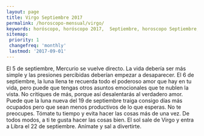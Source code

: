 ```yaml
---
layout: page
title: Virgo Septiembre 2017 
permalink: /horoscopo-mensual/virgo/
keywords: horóscopo, horóscopo 2017,  Septiembre, horoscopo Septiembre,horóscopo esperanza gracia, horoscop, horóscopos gratis, horoscopo virgo, horoscopo virgo 2017, Tarot, Astrologia, Zodíaco, virgo, horoscopo gratis, horoscopo del mes 
sitemap:
 priority: 1
 changefreq: 'monthly'
 lastmod: '2017-09-01'
---
```


 El 5 de septiembre, Mercurio se vuelve directo. La vida debería ser más simple y las presiones percibidas deberían empezar a desaparecer. El 6 de septiembre, la luna llena te recuerda todo el poderoso amor que hay en tu vida, pero puede que tengas otros asuntos emocionales que te nublen la vista. No critiques de más, porque así desalentarás al verdadero amor. Puede que la luna nueva del 19 de septiembre traiga consigo días más ocupados pero que sean menos productivos de lo que esperas. No te preocupes. Tómate tu tiempo y evita hacer las cosas más de una vez. De todos modos, a ti te gusta hacer las cosas bien. El sol sale de Virgo y entra a Libra el 22 de septiembre. Anímate y sal a divertirte. 
